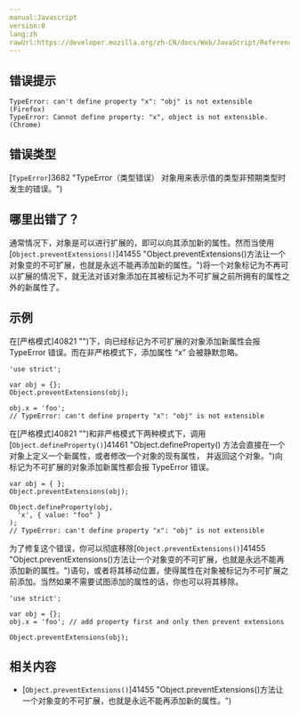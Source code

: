 ```yaml
---
manual:Javascript
version:0
lang:zh
rawUrl:https://developer.mozilla.org/zh-CN/docs/Web/JavaScript/Reference/Errors/Cant_define_property_object_not_extensible#
---
```






## 错误提示<a name="错误提示"></a>

```
TypeError: can't define property "x": "obj" is not extensible (Firefox)
TypeError: Cannot define property: "x", object is not extensible. (Chrome)

```

## 错误类型<a name="错误类型"></a>


[`TypeError`]3682 "TypeError（类型错误） 对象用来表示值的类型非预期类型时发生的错误。")


## 哪里出错了？<a name="哪里出错了？"></a>


通常情况下，对象是可以进行扩展的，即可以向其添加新的属性。然而当使用[`Object.preventExtensions()`]41455 "Object.preventExtensions()方法让一个对象变的不可扩展，也就是永远不能再添加新的属性。")将一个对象标记为不再可以扩展的情况下，就无法对该对象添加在其被标记为不可扩展之前所拥有的属性之外的新属性了。


## 示例<a name="示例"></a>


在[严格模式]40821 "")下，向已经标记为不可扩展的对象添加新属性会报 TypeError 错误。而在非严格模式下，添加属性 “x” 会被静默忽略。


```
'use strict';

var obj = {};
Object.preventExtensions(obj);

obj.x = 'foo';
// TypeError: can't define property "x": "obj" is not extensible
```


在[严格模式]40821 "")和非严格模式下两种模式下，调用[`Object.defineProperty()`]41461 "Object.defineProperty() 方法会直接在一个对象上定义一个新属性，或者修改一个对象的现有属性， 并返回这个对象。")向标记为不可扩展的对象添加新属性都会报 TypeError 错误。


```
var obj = { }; 
Object.preventExtensions(obj); 

Object.defineProperty(obj, 
  'x', { value: "foo" }
);
// TypeError: can't define property "x": "obj" is not extensible
```


为了修复这个错误，你可以彻底移除[`Object.preventExtensions()`]41455 "Object.preventExtensions()方法让一个对象变的不可扩展，也就是永远不能再添加新的属性。")语句，或者将其移动位置，使得属性在对象被标记为不可扩展之前添加。当然如果不需要试图添加的属性的话，你也可以将其移除。


```
'use strict'; 

var obj = {}; 
obj.x = 'foo'; // add property first and only then prevent extensions

Object.preventExtensions(obj);
```

## 相关内容<a name="相关内容"></a>

* [`Object.preventExtensions()`]41455 "Object.preventExtensions()方法让一个对象变的不可扩展，也就是永远不能再添加新的属性。")



